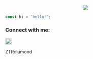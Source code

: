 <p align="center"> 
 <a href="https://discordapp.com/users/776443229893034064"><img align="center" src="https://discord.c99.nl/widget/theme-2/776443229893034064.png"/></a> 
 </p>

``` javascript
const hi = "hello!";
```

### Connect with me:
<a><img style="width: 20px !important; height: 20px !important;" src="https://www.svgrepo.com/show/353655/discord-icon.svg"/></p> ZTRdiamond